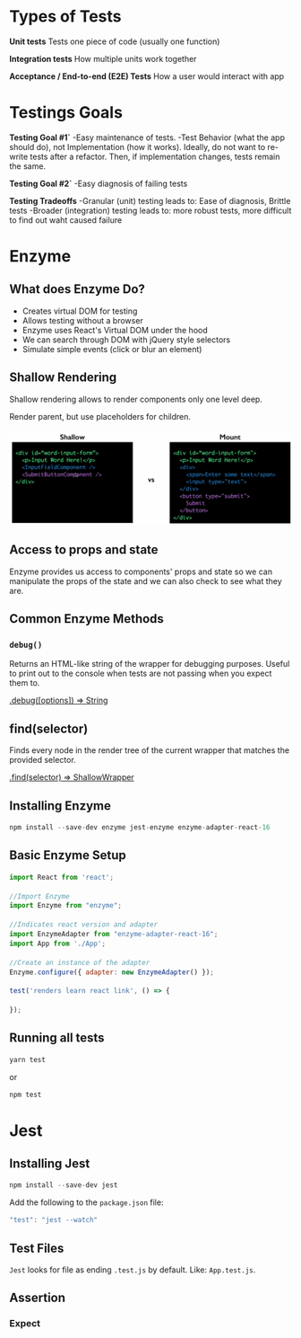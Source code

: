 # Types of Tests
**Unit tests**
Tests one piece of code (usually one function)

**Integration tests**
How multiple units work together

**Acceptance / End-to-end (E2E) Tests**
How a user would interact with app

# Testings Goals

**Testing Goal #1`**
-Easy maintenance of tests.
-Test Behavior (what the app should do), not Implementation (how it works). Ideally, do not want to re-write tests after a refactor. Then, if implementation changes, tests remain the same.

**Testing Goal #2`**
-Easy diagnosis of failing tests

**Testing Tradeoffs**
-Granular (unit) testing leads to: Ease of diagnosis, Brittle tests 
-Broader (integration) testing leads to: more robust tests, more difficult to find out waht caused failure

# Enzyme

## What does Enzyme Do?
- Creates virtual DOM for testing
- Allows testing without a browser
- Enzyme uses React's Virtual DOM under the hood
- We can search through DOM with jQuery style selectors
- Simulate simple events (click or blur an element)

## Shallow Rendering
Shallow rendering allows to render components only one level deep.

Render parent, but use placeholders for children.

![Shallow Rendering](../../img/testing-enzyme-shallow-rendering-1.png)

## Access to props and state
Enzyme provides us access to components' props and state so we can manipulate the props of the state and we can also check to see what they are.

## Common Enzyme Methods

### `debug()`
Returns an HTML-like string of the wrapper for debugging purposes. Useful to print out to the console when tests are not passing when you expect them to.

[.debug([options]) => String](https://airbnb.io/enzyme/docs/api/ShallowWrapper/find.html)

## find(selector)
Finds every node in the render tree of the current wrapper that matches the provided selector.

[.find(selector) => ShallowWrapper](https://airbnb.io/enzyme/docs/api/ShallowWrapper/find.html)


## Installing Enzyme
```javascript
npm install --save-dev enzyme jest-enzyme enzyme-adapter-react-16
```

## Basic Enzyme Setup
```javascript
import React from 'react';

//Import Enzyme
import Enzyme from "enzyme";

//Indicates react version and adapter
import EnzymeAdapter from "enzyme-adapter-react-16";
import App from './App';

//Create an instance of the adapter 
Enzyme.configure({ adapter: new EnzymeAdapter() });

test('renders learn react link', () => {

});
```

## Running all tests
```javascript
yarn test
```
or 
```javascript
npm test
```

# Jest

## Installing Jest
```javascript
npm install --save-dev jest
```
Add the following to the `package.json` file:

```javascript
"test": "jest --watch"
```

## Test Files
`Jest` looks for file as ending `.test.js` by default. Like: `App.test.js`.

## Assertion

### Expect 